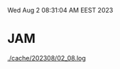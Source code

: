 Wed Aug  2 08:31:04 AM EEST 2023
# JAM
<a href='./cache/202308/02_08.log'>./cache/202308/02_08.log</a>

